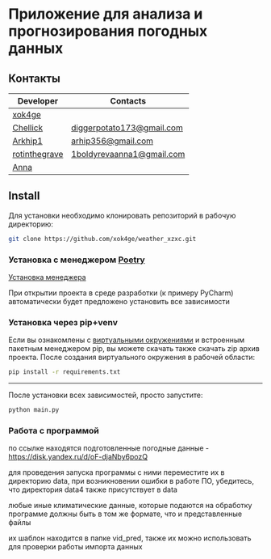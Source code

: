 # Приложение для анализа и прогнозирования погодных данных

## Контакты

|Developer|Contacts|
|---------|--------|
|[xok4ge](https://github.com/xok4ge)
|[Chellick](https://github.com/chellick)|<diggerpotato173@gmail.com>
|[Arkhip1](https://github.com/Arkhip1)|<arhip356@gmail.com>
|[rotinthegrave](https://github.com/rotinthegrave)|<1boldyrevaanna1@gmail.com>
|[Anna]()

## Install

Для установки необходимо клонировать репозиторий в рабочую директорию:

```bash
git clone https://github.com/xok4ge/weather_xzxc.git
```

### Установка с менеджером [Poetry](https://python-poetry.org/)

[Установка менеджера](https://habr.com/ru/articles/740376/)

При открытии проекта в среде разработки (к примеру PyCharm) автоматически будет предложено установить все зависимости

### Установка через pip+venv

Если вы ознакомлены с [виртуальными окружениями](https://docs.python.org/3/library/venv.html) и встроенным пакетным менеджером pip, вы можете скачать также скачать zip архив проекта. После создания виртуального окружения в рабочей области:

```bash
pip install -r requirements.txt
```

-----

После установки всех зависимостей, просто запустите:

```bash
python main.py
```
 
### Работа с программой

по ссылке находятся подготовленные погодные данные - https://disk.yandex.ru/d/oF-djaNby6pozQ

для проведения запуска программы c ними переместите их в директорию data, при возникновении ошибки в работе ПО, убедитесь, что директория data4 также присутствует в data

любые иные климатические данные, которые подаются на обработку программе должны быть в том же формате, что и представленные файлы

их шаблон находится в папке vid_pred, также их можно использовать для проверки работы импорта данных


